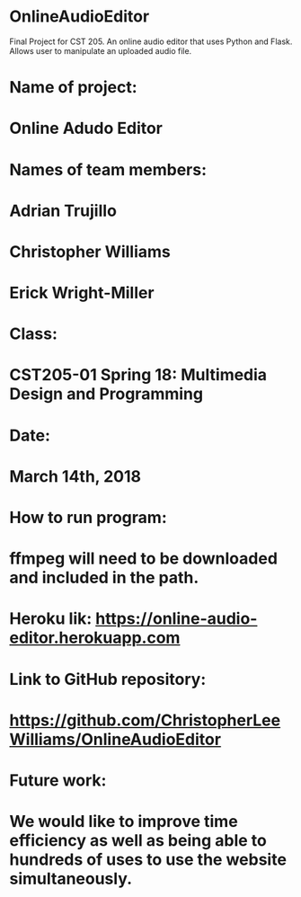 # OnlineAudioEditor
Final Project for CST 205. An online audio editor that uses Python and Flask. Allows user to manipulate an uploaded audio file.


# Name of project: 
#   Online Adudo Editor


# Names of team members:
#   Adrian Trujillo
#   Christopher Williams
#   Erick Wright-Miller


# Class:
#   CST205-01 Spring 18: Multimedia Design and Programming


# Date: 
#   March 14th, 2018


# How to run program:
#   ffmpeg will need to be downloaded and included in the path.
#   Heroku lik: https://online-audio-editor.herokuapp.com


# Link to GitHub repository: 
#   https://github.com/ChristopherLeeWilliams/OnlineAudioEditor


# Future work: 
#   We would like to improve time efficiency as well as being able to hundreds of uses to use the website simultaneously.
